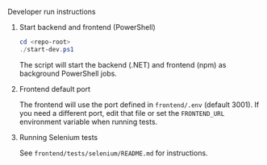Developer run instructions

1. Start backend and frontend (PowerShell)

   ```powershell
   cd <repo-root>
   ./start-dev.ps1
   ```

   The script will start the backend (.NET) and frontend (npm) as background PowerShell jobs.

2. Frontend default port

   The frontend will use the port defined in `frontend/.env` (default 3001). If you need a different port, edit that file or set the `FRONTEND_URL` environment variable when running tests.

3. Running Selenium tests

   See `frontend/tests/selenium/README.md` for instructions.
